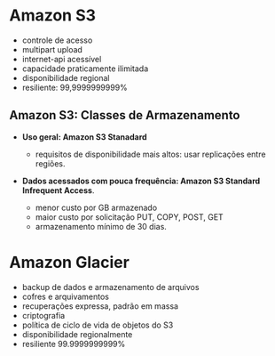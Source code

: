 # Amazon S3
- controle de acesso
- multipart upload
- internet-api acessível
- capacidade praticamente ilimitada
- disponibilidade regional
- resiliente: 99,9999999999%

## Amazon S3: Classes de Armazenamento
- **Uso geral: Amazon S3 Stanadard**
  - requisitos de disponibilidade mais altos: usar replicações entre regiões.

- **Dados acessados com pouca frequência: Amazon S3 Standard Infrequent Access**.
  - menor custo por GB armazenado
  - maior custo por solicitação PUT, COPY, POST, GET
  - armazenamento mínimo de 30 dias.

# Amazon Glacier
- backup de dados e armazenamento de arquivos
- cofres e arquivamentos
- recuperações expressa, padrão em massa
- criptografia
- política de ciclo de vida de objetos do S3
- disponibilidade regionalmente
- resiliente 99.9999999999%